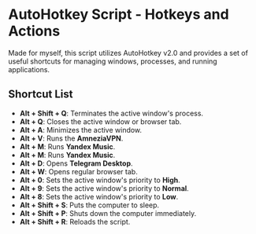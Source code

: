 # AutoHotkey Script - Hotkeys and Actions

Made for myself, this script utilizes AutoHotkey v2.0 and provides a set of useful shortcuts for managing windows, processes, and running applications.

## Shortcut List

- **Alt + Shift + Q**: Terminates the active window's process.
- **Alt + Q**: Closes the active window or browser tab.
- **Alt + A**: Minimizes the active window.
- **Alt + V**: Runs the **AmneziaVPN**.
- **Alt + M**: Runs **Yandex Music**.
- **Alt + M**: Runs **Yandex Music**.
- **Alt + D**: Opens **Telegram Desktop**.
- **Alt + W**: Opens regular browser tab.
- **Alt + 0**: Sets the active window's priority to **High**.
- **Alt + 9**: Sets the active window's priority to **Normal**.
- **Alt + 8**: Sets the active window's priority to **Low**.
- **Alt + Shift + S**: Puts the computer to sleep.
- **Alt + Shift + P**: Shuts down the computer immediately.
- **Alt + Shift + R**: Reloads the script.
